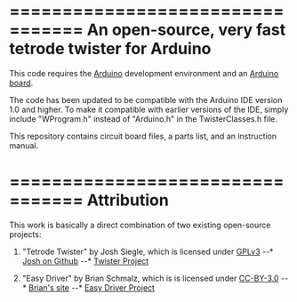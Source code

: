 =================================
An open-source, very fast tetrode twister for Arduino
=================================

This code requires the [Arduino](http://www.arduino.cc) development environment and an [Arduino board](http://www.sparkfun.com/products/11021>). 

The code has been updated to be compatible with the Arduino IDE version 1.0 and higher. To make it compatible with earlier versions of the IDE, simply include "WProgram.h" instead of "Arduino.h" in the TwisterClasses.h file.

This repository contains circuit board files, a parts list, and an instruction manual.

=================================
Attribution
=================================
This work is basically a direct combination of two existing open-source projects:

1. "Tetrode Twister" by Josh Siegle, which is licensed under [GPLv3](http://www.gnu.org/licenses/gpl-3.0.txt)
--* [Josh on Github](https://github.com/jsiegle)
--* [Twister Project](https://github.com/open-ephys/twister)

2. "Easy Driver" by Brian Schmalz, which is  is licensed under [CC-BY-3.0](https://creativecommons.org/licenses/by/3.0/us/)
--* [Brian's site](http://www.schmalzhaus.com/)
--* [Easy Driver Project](http://www.schmalzhaus.com/EasyDriver/)